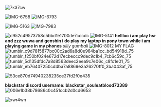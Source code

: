 
![7k37cw](https://github.com/user-attachments/assets/442c147c-05a4-48e1-8c8c-6b4679ed4ab7)


![IMG-6758](https://github.com/user-attachments/assets/156322f5-06d2-474e-b3aa-1df85a1c1c9c)
![IMG-6793](https://github.com/user-attachments/assets/98a36845-8835-4b6f-a446-69c1734c8248)

![IMG-5163](https://github.com/user-attachments/assets/f9d0b638-1bdd-443a-877b-d14276fa23d4)
![IMG-7983](https://github.com/user-attachments/assets/68494ecf-fd7b-4d16-a123-cf488e1159d2)

![c952c49573758c5bbd1e1700de7cccdc](https://github.com/user-attachments/assets/df963878-1e1f-4d8e-a409-5a10158bbea6)
![IMG-5141](https://github.com/user-attachments/assets/7a3961b0-0fda-4dfe-9174-913f2b8fa41c)
********hellloo i am play hsr and zzz wuwa and genshin i do play my laptop in pony town while i am playing game in my phones********
*silly gumball* ![IMG-8012](https://github.com/user-attachments/assets/4e723ac2-71a3-4058-b015-c79ea094026f)
MY FLAG
![tumblr_c9d7815877bc00c2ad6a8d0e964ba1cc_bd54918d_75](https://github.com/user-attachments/assets/3d219008-2fdf-4636-9bfa-2c24875ca675)
![tumblr_f250bf024e672d17ecbeccc9dec9c1b4_7cb6c59c_75](https://github.com/user-attachments/assets/2ad37b21-9990-4940-83cc-bae5c80b6ff4)
![tumblr_5d135dfdc7a8d8563deec2eea9c7e06c_c8fc1e01_75](https://github.com/user-attachments/assets/cefc51a7-797b-4a33-9b13-d7d8a8b50bf2)
![tumblr_eb76407250cd4ba7a8869e3a26270ff0_3ba043af_75](https://github.com/user-attachments/assets/abd169db-64b1-4e31-84b0-f1d2c10e97e1)


![53ce870d74940238235ce37fd2f0e435](https://github.com/user-attachments/assets/216f333d-ab0c-41b6-a946-55128b19b3d7)


**blackstar discord username: blackstar_souleatblood73389**
![006e1b38b78686c0c451ccb2d0cd6653](https://github.com/user-attachments/assets/1358822b-8825-4e2f-a82b-2147ee905687)

![xwr4wn](https://github.com/user-attachments/assets/c694069b-7294-4ca5-83af-a8e912a3aa93)
